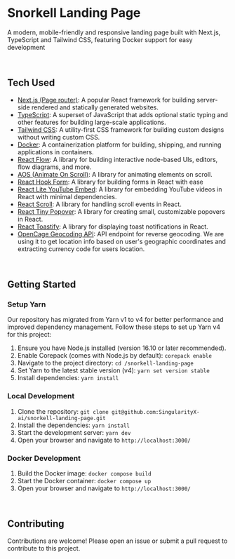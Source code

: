 # Snorkell Landing Page

A modern, mobile-friendly and responsive landing page built with Next.js, TypeScript and Tailwind CSS, featuring Docker support for easy development

<br>

## Tech Used

- [Next.js (Page router)](https://nextjs.org/docs): A popular React framework for building server-side rendered and statically generated websites.
- [TypeScript](https://www.typescriptlang.org/): A superset of JavaScript that adds optional static typing and other features for building large-scale applications.
- [Tailwind CSS](https://tailwindcss.com/): A utility-first CSS framework for building custom designs without writing custom CSS.
- [Docker](https://www.docker.com/): A containerization platform for building, shipping, and running applications in containers.
- [React Flow](https://reactflow.dev/): A library for building interactive node-based UIs, editors, flow diagrams, and more.
- [AOS (Animate On Scroll)](https://michalsnik.github.io/aos/): A library for animating elements on scroll.
- [React Hook Form](https://react-hook-form.com/): A library for building forms in React with ease
- [React Lite YouTube Embed](https://github.com/paulirish/lite-youtube-embed): A library for embedding YouTube videos in React with minimal dependencies.
- [React Scroll](https://github.com/fisshy/react-scroll): A library for handling scroll events in React.
- [React Tiny Popover](https://github.com/alexkatz/react-tiny-popover): A library for creating small, customizable popovers in React.
- [React Toastify](https://fkhadra.github.io/react-toastify/introduction/): A library for displaying toast notifications in React.
- [OpenCage Geocoding API](https://opencagedata.com/tutorials): API endpoint for reverse geocoding. We are using it to get location info based on user's geographic coordinates and extracting currency code for users location.

<br>

## Getting Started

### Setup Yarn

Our repository has migrated from Yarn v1 to v4 for better performance and improved dependency management. Follow these steps to set up Yarn v4 for this project:

1. Ensure you have Node.js installed (version 16.10 or later recommended).
2. Enable Corepack (comes with Node.js by default): `corepack enable`
3. Navigate to the project directory: `cd /snorkell-landing-page`
4. Set Yarn to the latest stable version (v4): `yarn set version stable`
5. Install dependencies: `yarn install`


### Local Development

1. Clone the repository: `git clone git@github.com:SingularityX-ai/snorkell-landing-page.git`
2. Install the dependencies: `yarn install`
3. Start the development server: `yarn dev`
4. Open your browser and navigate to `http://localhost:3000/`

### Docker Development

1. Build the Docker image: `docker compose build`
2. Start the Docker container: `docker compose up`
3. Open your browser and navigate to `http://localhost:3000/`


<br>

## Contributing

Contributions are welcome! Please open an issue or submit a pull request to contribute to this project.

